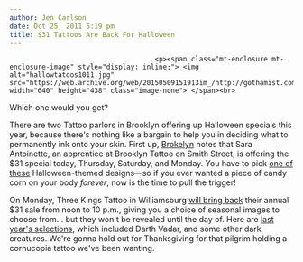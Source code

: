 ```yaml
---
author: Jen Carlson
date: Oct 25, 2011 5:19 pm
title: $31 Tattoos Are Back For Halloween
---
```


	
										<p><span class="mt-enclosure mt-enclosure-image" style="display: inline;"> <img alt="hallowtatoos1011.jpg" src="https://web.archive.org/web/20150509151913im_/http://gothamist.com/attachments/arts_jen/hallowtatoos1011.jpg" width="640" height="438" class="image-none"> </span><br>
<span class="photo_caption">Which one would you get?</span></p>

<p>There are two Tattoo parlors in Brooklyn offering up Halloween specials this year, because there&apos;s nothing like a bargain to help you in deciding what to permanently ink onto your skin. First up, <a href="https://web.archive.org/web/20150509151913/http://www.brokelyn.com/halloween-tattoos-brooklyn-tattoo/">Brokelyn</a> notes that Sara Antoinette, an apprentice at Brooklyn Tattoo on Smith Street, is offering the $31 special today, Thursday, Saturday, and Monday. You have to pick <a href="https://web.archive.org/web/20150509151913/http://sara-land.blogspot.com/2011/10/halloween-tattoos.html">one of these</a> Halloween-themed designs&#x2014;so if you ever wanted a piece of candy corn on your body <em>forever</em>, now is the time to pull the trigger!</p>

<p>On Monday, Three Kings Tattoo in Williamsburg <a href="https://web.archive.org/web/20150509151913/http://www.brokelyn.com/more-halloween-tattoos-for-just-31/">will bring back</a> their annual $31 sale from noon to 10 p.m., giving you a choice of seasonal images to choose from... but they won&apos;t be revealed until the day of. Here are <a href="https://web.archive.org/web/20150509151913/http://www.brokelyn.com/wp-content/uploads/2011/10/3-kings-tattoo.jpg">last year&apos;s selections</a>, which included Darth Vadar, and some other dark creatures. We&apos;re gonna hold out for Thanksgiving for that pilgrim holding a cornucopia tattoo we&apos;ve been wanting.</p>					
										
									
				
